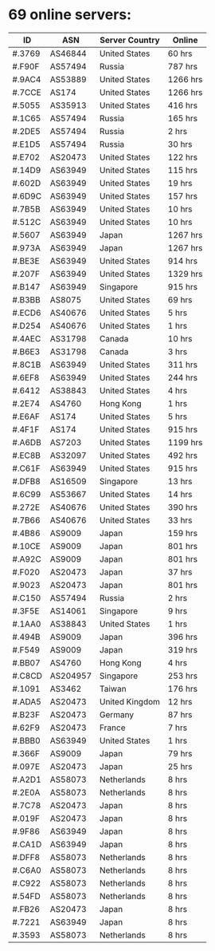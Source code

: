 # 69 online servers:

| ID | ASN | Server Country | Online |
| ------ | ------ | ------ | ------ |
| #.3769 | AS46844 | United States | 60 hrs |
| #.F90F | AS57494 | Russia | 787 hrs |
| #.9AC4 | AS53889 | United States | 1266 hrs |
| #.7CCE | AS174 | United States | 1266 hrs |
| #.5055 | AS35913 | United States | 416 hrs |
| #.1C65 | AS57494 | Russia | 165 hrs |
| #.2DE5 | AS57494 | Russia | 2 hrs |
| #.E1D5 | AS57494 | Russia | 30 hrs |
| #.E702 | AS20473 | United States | 122 hrs |
| #.14D9 | AS63949 | United States | 115 hrs |
| #.602D | AS63949 | United States | 19 hrs |
| #.6D9C | AS63949 | United States | 157 hrs |
| #.7B5B | AS63949 | United States | 10 hrs |
| #.512C | AS63949 | United States | 10 hrs |
| #.5607 | AS63949 | Japan | 1267 hrs |
| #.973A | AS63949 | Japan | 1267 hrs |
| #.BE3E | AS63949 | United States | 914 hrs |
| #.207F | AS63949 | United States | 1329 hrs |
| #.B147 | AS63949 | Singapore | 915 hrs |
| #.B3BB | AS8075 | United States | 69 hrs |
| #.ECD6 | AS40676 | United States | 5 hrs |
| #.D254 | AS40676 | United States | 1 hrs |
| #.4AEC | AS31798 | Canada | 10 hrs |
| #.B6E3 | AS31798 | Canada | 3 hrs |
| #.8C1B | AS63949 | United States | 311 hrs |
| #.6EF8 | AS63949 | United States | 244 hrs |
| #.6412 | AS38843 | United States | 4 hrs |
| #.2E74 | AS4760 | Hong Kong | 1 hrs |
| #.E6AF | AS174 | United States | 5 hrs |
| #.4F1F | AS174 | United States | 915 hrs |
| #.A6DB | AS7203 | United States | 1199 hrs |
| #.EC8B | AS32097 | United States | 492 hrs |
| #.C61F | AS63949 | United States | 915 hrs |
| #.DFB8 | AS16509 | Singapore | 13 hrs |
| #.6C99 | AS53667 | United States | 14 hrs |
| #.272E | AS40676 | United States | 390 hrs |
| #.7B66 | AS40676 | United States | 33 hrs |
| #.4B86 | AS9009 | Japan | 159 hrs |
| #.10CE | AS9009 | Japan | 801 hrs |
| #.A92C | AS9009 | Japan | 801 hrs |
| #.F020 | AS20473 | Japan | 37 hrs |
| #.9023 | AS20473 | Japan | 801 hrs |
| #.C150 | AS57494 | Russia | 2 hrs |
| #.3F5E | AS14061 | Singapore | 9 hrs |
| #.1AA0 | AS38843 | United States | 1 hrs |
| #.494B | AS9009 | Japan | 396 hrs |
| #.F549 | AS9009 | Japan | 319 hrs |
| #.BB07 | AS4760 | Hong Kong | 4 hrs |
| #.C8CD | AS204957 | Singapore | 253 hrs |
| #.1091 | AS3462 | Taiwan | 176 hrs |
| #.ADA5 | AS20473 | United Kingdom | 12 hrs |
| #.B23F | AS20473 | Germany | 87 hrs |
| #.62F9 | AS20473 | France | 7 hrs |
| #.BBB0 | AS63949 | United States | 1 hrs |
| #.366F | AS9009 | Japan | 79 hrs |
| #.097E | AS20473 | Japan | 25 hrs |
| #.A2D1 | AS58073 | Netherlands | 8 hrs |
| #.2E0A | AS58073 | Netherlands | 8 hrs |
| #.7C78 | AS20473 | Japan | 8 hrs |
| #.019F | AS20473 | Japan | 8 hrs |
| #.9F86 | AS63949 | Japan | 8 hrs |
| #.CA1D | AS63949 | Japan | 8 hrs |
| #.DFF8 | AS58073 | Netherlands | 8 hrs |
| #.C6A0 | AS58073 | Netherlands | 8 hrs |
| #.C922 | AS58073 | Netherlands | 8 hrs |
| #.54FD | AS58073 | Netherlands | 8 hrs |
| #.FB26 | AS20473 | Japan | 8 hrs |
| #.7221 | AS63949 | Japan | 8 hrs |
| #.3593 | AS58073 | Netherlands | 8 hrs |

